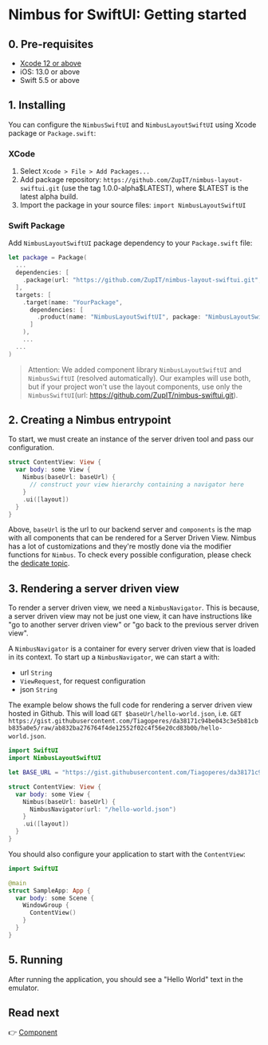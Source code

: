 # Nimbus for SwiftUI: Getting started
## 0. Pre-requisites
- [Xcode 12 or above](https://developer.apple.com/xcode/)
- iOS: 13.0 or above
- Swift 5.5 or above

## 1. Installing
You can configure the `NimbusSwiftUI` and `NimbusLayoutSwiftUI` using Xcode package or `Package.swift`:

### XCode

1. Select `Xcode > File > Add Packages...`
2. Add package repository: `https://github.com/ZupIT/nimbus-layout-swiftui.git` (use the tag 1.0.0-alpha$LATEST), where $LATEST is the latest alpha build.
3. Import the package in your source files: `import NimbusLayoutSwiftUI`

### Swift Package

Add `NimbusLayoutSwiftUI` package dependency to your `Package.swift` file:

```swift
let package = Package(
  ...
  dependencies: [
    .package(url: "https://github.com/ZupIT/nimbus-layout-swiftui.git", from: "1.0.0-alpha1") // instead of alpha 1, use the latest alpha build.
  ],
  targets: [
    .target(name: "YourPackage",
      dependencies: [
        .product(name: "NimbusLayoutSwiftUI", package: "NimbusLayoutSwiftUI")
      ]
    ),
    ...
  ...
)
```
> Attention: We added component library `NimbusLayoutSwiftUI` and `NimbusSwiftUI` (resolved automatically). Our examples will use both, but if your project won't use the layout components, use only the `NimbusSwiftUI`(url: https://github.com/ZupIT/nimbus-swiftui.git).

## 2. Creating a Nimbus entrypoint
To start, we must create an instance of the server driven tool and pass our configuration.

```swift
struct ContentView: View {
  var body: some View {
    Nimbus(baseUrl: baseUrl) {
      // construct your view hierarchy containing a navigator here
    }
    .ui([layout])
  }
}
```

Above, `baseUrl` is the url to our backend server and `components` is the map with all components that can be rendered for a Server Driven View.
Nimbus has a lot of customizations and they're mostly done via the modifier functions for `Nimbus`. To check every possible configuration, please check the
[dedicate topic](configuration.md).

## 3. Rendering a server driven view
To render a server driven view, we need a `NimbusNavigator`. This is because, a server driven view may not be just one view, it can have instructions
like "go to another server driven view" or "go back to the previous server driven view".

A `NimbusNavigator` is a container for every server driven view that is loaded in its context. To start up a `NimbusNavigator`, we can start a with:
- url `String`
- `ViewRequest`, for request configuration
- json `String`

The example below shows the full code for rendering a server driven view hosted in Github. This will load `GET $baseUrl/hello-world.json`, i.e.
`GET https://gist.githubusercontent.com/Tiagoperes/da38171c94be043c3e5b81cbb835a0e5/raw/ab832ba276764f4de12552f02c4f56e20cd83b0b/hello-world.json`.

```swift
import SwiftUI
import NimbusLayoutSwiftUI

let BASE_URL = "https://gist.githubusercontent.com/Tiagoperes/da38171c94be043c3e5b81cbb835a0e5/raw/ab832ba276764f4de12552f02c4f56e20cd83b0b"

struct ContentView: View {
  var body: some View {
    Nimbus(baseUrl: baseUrl) {
      NimbusNavigator(url: "/hello-world.json")
    }
    .ui([layout])
  }
}
```

You should also configure your application to start with the `ContentView`:

```swift
import SwiftUI

@main
struct SampleApp: App {
  var body: some Scene {
    WindowGroup {
      ContentView()
    }
  }
}
```
## 5. Running
After running the application, you should see a "Hello World" text in the emulator.

## Read next
:point_right: [Component](/component.md)
